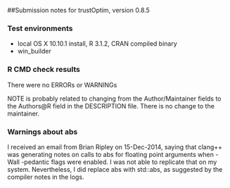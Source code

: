 ##Submission notes for trustOptim, version 0.8.5


### Test environments

-  local OS X 10.10.1 install, R 3.1.2, CRAN compiled binary
-  win_builder

### R CMD check results
There were no ERRORs or WARNINGs

NOTE is probably related to changing from the Author/Maintainer fields
to the Authors@R field in the DESCRIPTION file.  There is no change to
the maintainer.

### Warnings about abs
I received an email from Brian Ripley on 15-Dec-2014, saying that clang++ was generating notes on calls to abs for floating point arguments when -Wall -pedantic flags were enabled.  I was not able to replicate that on my system.  Nevertheless, I did replace abs with std::abs, as suggested by the compiler notes in the logs.


